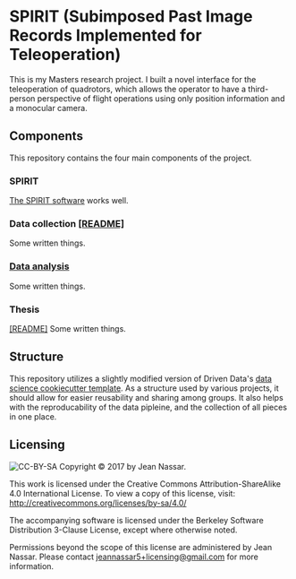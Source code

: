# SPIRIT (Subimposed Past Image Records Implemented for Teleoperation)

This is my Masters research project.
I built a novel interface for the teleoperation of quadrotors, which allows the operator to have a third-person perspective of flight operations using only position information and a monocular camera.

## Components
This repository contains the four main components of the project.

### SPIRIT
[The SPIRIT software](references/readme_spirit.md) works well.
### Data collection [[README]](references/readme_data.md)
Some written things.
### [Data analysis](references/readme_analysis.md)
Some written things.
### Thesis
[[README]](references/readme_thesis.md) Some written things.

## Structure
This repository utilizes a slightly modified version of Driven Data's [data science cookiecutter template](https://drivendata.github.io/cookiecutter-data-science/).
As a structure used by various projects, it should allow for easier reusability and sharing among groups.
It also helps with the reproducability of the data pipleine, and the collection of all pieces in one place.

## Licensing
![CC-BY-SA](https://i.creativecommons.org/l/by-sa/4.0/88x31.png)
Copyright © 2017 by Jean Nassar.

This work is licensed under the Creative Commons Attribution-ShareAlike 4.0 International License.
To view a copy of this license, visit:
http://creativecommons.org/licenses/by-sa/4.0/

The accompanying software is licensed under the Berkeley Software Distribution 3-Clause License, except where otherwise noted.

Permissions beyond the scope of this license are administered by Jean Nassar. Please contact jeannassar5+licensing@gmail.com for more information.
